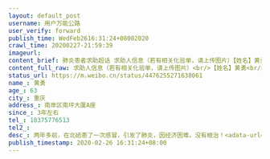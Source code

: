 ```yaml
---
layout: default_post
username: 用户万能公路
user_verify: forward
publish_time: WedFeb2616:31:24+08002020
crawl_time: 20200227-21:59:39
imageurl: 
content_brief: 肺炎患者求助超话 求助人信息（若有相关化验单，请上传图片）【姓名】黄勇【年龄】63【所在城市】重庆【所在小区、社区】南岸区南坪大厦A座【患病时间】3年左右【联系方式】18375776513【其他紧急联系人】【病情描述】两年多前，在北碚患了一次感冒，引发了肺炎，因经济困难，没有根治！  ...全文
content_full_raw: 求助人信息（若有相关化验单，请上传图片）<br/>【姓名】黄勇<br/>【年龄】63<br/>【所在城市】重庆<br/>【所在小区、社区】南岸区南坪大厦A座<br/>【患病时间】3年左右<br/>【联系方式】18375776513<br/>【其他紧急联系人】<br/>【病情描述】两年多前，在北碚患了一次感冒，引发了肺炎，因经济困难，没有根治！<adata-url="http://t.cn/z8lAR9y"href="http://weibo.com/p/100101B2094752D264ABFB4193"data-hide=""><spanclass='url-icon'><imgstyle='width:1rem;height:1rem'src='https://h5.sinaimg.cn/upload/2015/09/25/3/timeline_card_small_location_default.png'></span><spanclass="surl-text">重庆·南坪</span></a>
status_url: https://m.weibo.cn/status/4476255271638061
name_: 黄勇
age_: 63
city_: 重庆
address_: 南岸区南坪大厦A座
since_: 3年左右
tel_: 18375776513
tel2_: 
desc_: 两年多前，在北碚患了一次感冒，引发了肺炎，因经济困难，没有根治！<adata-url="http//t.cn/z8lAR9y"href="http//weibo.com/p/100101B2094752D264ABFB4193"data-hide=""><spanclass='url-icon'><imgstyle='width1rem;height1rem'src='https//h5.sinaimg.cn/upload/2015/09/25/3/timeline_card_small_location_default.png'></span><spanclass="surl-text">重庆·南坪</span></a>
publish_timestamp: 2020-02-26 16:31:24+08:00
---
```

